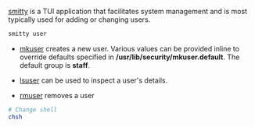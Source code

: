 [smitty](https://www.ibm.com/docs/en/aix/7.2?topic=s-smitty-command) is a TUI application that facilitates system management and is most typically used for adding or changing users.

```sh
smitty user
```

- [mkuser](https://www.ibm.com/docs/en/aix/7.2?topic=m-mkuser-command) creates a new user.
Various values can be provided inline to override defaults specified in **/usr/lib/security/mkuser.default**.
The default group is **staff**.

- [lsuser](https://www.ibm.com/docs/en/aix/7.2?topic=m-lsuser-command) can be used to inspect a user's details.

- [rmuser](https://www.ibm.com/docs/en/aix/7.2?topic=m-rmuser-command) removes a user

```sh
# Change shell
chsh
```
